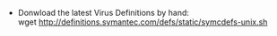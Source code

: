 
- Donwload the latest Virus Definitions by hand:  
wget http://definitions.symantec.com/defs/static/symcdefs-unix.sh

